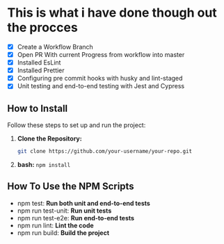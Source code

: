 # This is what i have done though out the procces

- [x] Create a Workflow Branch
- [x] Open PR With current Progress from workflow into master
- [x] Installed EsLint
- [x] Installed Prettier
- [x] Configuring pre commit hooks with husky and lint-staged
- [x] Unit testing and end-to-end testing with Jest and Cypress

## How to Install

Follow these steps to set up and run the project:

1. **Clone the Repository:**
   ```bash
   git clone https://github.com/your-username/your-repo.git
   ```
2. **bash:**
   `npm install`

## How To Use the NPM Scripts

- npm test: **Run both unit and end-to-end tests**
- npm run test-unit: **Run unit tests**
- npm run test-e2e: **Run end-to-end tests**
- npm run lint: **Lint the code**
- npm run build: **Build the project**
